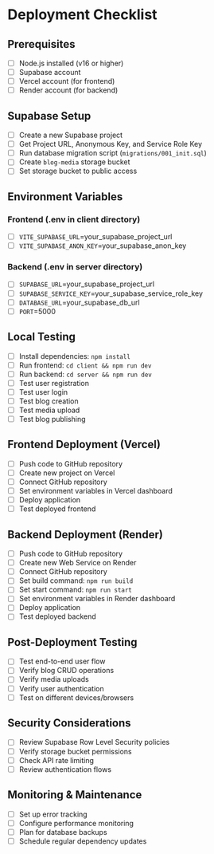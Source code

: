 # Deployment Checklist

## Prerequisites
- [ ] Node.js installed (v16 or higher)
- [ ] Supabase account
- [ ] Vercel account (for frontend)
- [ ] Render account (for backend)

## Supabase Setup
- [ ] Create a new Supabase project
- [ ] Get Project URL, Anonymous Key, and Service Role Key
- [ ] Run database migration script (`migrations/001_init.sql`)
- [ ] Create `blog-media` storage bucket
- [ ] Set storage bucket to public access

## Environment Variables
### Frontend (.env in client directory)
- [ ] `VITE_SUPABASE_URL`=your_supabase_project_url
- [ ] `VITE_SUPABASE_ANON_KEY`=your_supabase_anon_key

### Backend (.env in server directory)
- [ ] `SUPABASE_URL`=your_supabase_project_url
- [ ] `SUPABASE_SERVICE_KEY`=your_supabase_service_role_key
- [ ] `DATABASE_URL`=your_supabase_db_url
- [ ] `PORT`=5000

## Local Testing
- [ ] Install dependencies: `npm install`
- [ ] Run frontend: `cd client && npm run dev`
- [ ] Run backend: `cd server && npm run dev`
- [ ] Test user registration
- [ ] Test user login
- [ ] Test blog creation
- [ ] Test media upload
- [ ] Test blog publishing

## Frontend Deployment (Vercel)
- [ ] Push code to GitHub repository
- [ ] Create new project on Vercel
- [ ] Connect GitHub repository
- [ ] Set environment variables in Vercel dashboard
- [ ] Deploy application
- [ ] Test deployed frontend

## Backend Deployment (Render)
- [ ] Push code to GitHub repository
- [ ] Create new Web Service on Render
- [ ] Connect GitHub repository
- [ ] Set build command: `npm run build`
- [ ] Set start command: `npm run start`
- [ ] Set environment variables in Render dashboard
- [ ] Deploy application
- [ ] Test deployed backend

## Post-Deployment Testing
- [ ] Test end-to-end user flow
- [ ] Verify blog CRUD operations
- [ ] Verify media uploads
- [ ] Verify user authentication
- [ ] Test on different devices/browsers

## Security Considerations
- [ ] Review Supabase Row Level Security policies
- [ ] Verify storage bucket permissions
- [ ] Check API rate limiting
- [ ] Review authentication flows

## Monitoring & Maintenance
- [ ] Set up error tracking
- [ ] Configure performance monitoring
- [ ] Plan for database backups
- [ ] Schedule regular dependency updates